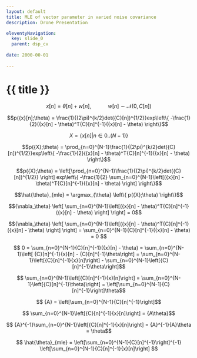 ```yaml
---
layout: default
title: MLE of vector parameter in varied noise covariance
description: Drone Presentation

eleventyNavigation:
  key: slide_0
  parent: dsp_cv
  
date: 2000-00-01
  
---
```

<div class="carousel-item" style="height: 100%">
<h1 class="text-center mt-3">{{ title }}</h1>

<div class="container align-content-center" style="height: 100%">
<div class="row">
<div class="col-lg align-content-center">

$${x}[n] = \theta[n] + {w}[n], \hspace{35pt} {w}[n] \sim \mathcal{N}(0, {C}[n])$$

$$p({x}[n];\theta) = \frac{1}{(2\pi)^{k/2}det({C}[n])^{1/2}}exp\left\{    -\frac{1}{2}({x}[n] - \theta)^T{C}[n]^{-1}({x}[n] - \theta)      \right\}$$

$${X} = \{ x[n] | n \in 0..(N-1)\} $$

$$p({X};\theta) = \prod_{n=0}^{N-1}\frac{1}{(2\pi)^{k/2}det({C}[n])^{1/2}}exp\left\{    -\frac{1}{2}({x}[n] - \theta)^T{C}[n]^{-1}({x}[n] - \theta)      \right\}$$

$$p({X};\theta) = \left[\prod_{n=0}^{N-1}\frac{1}{(2\pi)^{k/2}det({C}[n])^{1/2}} \right] exp\left\{    -\frac{1}{2} \sum_{n=0}^{N-1}\left[({x}[n] - \theta)^T{C}[n]^{-1}({x}[n] - \theta) \right] \right\}$$

$$\hat{\theta}_{mle} = \argmax_{\theta} \left\{ p({X};\theta) \right\}$$

</div>
<div class="col-lg align-content-center">

$${\nabla_\theta} \left[ \sum_{n=0}^{N-1}\left[({x}[n] - \theta)^T{C}[n]^{-1}({x}[n] - \theta) \right] \right] = 0$$

$${\nabla_\theta} \left[ \sum_{n=0}^{N-1}\left[({x}[n] - \theta)^T{C}[n]^{-1}({x}[n] - \theta) \right] \right] = \sum_{n=0}^{N-1}{C}[n]^{-1}({x}[n] - \theta) = 0 $$

$$ 0 = \sum_{n=0}^{N-1}{C}[n]^{-1}({x}[n] - \theta) = \sum_{n=0}^{N-1}\left[     {C}[n]^{-1}{x}[n] - {C}[n]^{-1}\theta\right] = \sum_{n=0}^{N-1}\left[{C}[n]^{-1}{x}[n]\right] - \sum_{n=0}^{N-1}\left[{C}[n]^{-1}\theta\right]$$

$$ \sum_{n=0}^{N-1}\left[{C}[n]^{-1}{x}[n]\right] = \sum_{n=0}^{N-1}\left[{C}[n]^{-1}\theta)\right] = \left[\sum_{n=0}^{N-1}{C}[n]^{-1}\right]\theta$$

$$ {A} = \left[\sum_{n=0}^{N-1}{C}[n]^{-1}\right]$$

$$ \sum_{n=0}^{N-1}\left[{C}[n]^{-1}{x}[n]\right] = {A\theta}$$

$$ {A}^{-1}\sum_{n=0}^{N-1}\left[{C}[n]^{-1}{x}[n]\right] = {A}^{-1}{A}\theta = \theta$$

$$ \hat{\theta}_{mle}  =  \left[\sum_{n=0}^{N-1}{C}[n]^{-1}\right]^{-1}  \left[\sum_{n=0}^{N-1}{C}[n]^{-1}{x}[n]\right] $$

</div>
</div>
</div>
</div>